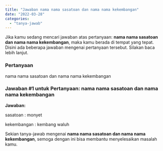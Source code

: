 ```yaml
---
title: "Jawaban nama nama sasatoan dan nama nama kekembangan​"
date: "2022-03-28"
categories: 
  - "tanya-jawab"
---
```


Jika kamu sedang mencari jawaban atas pertanyaan: **nama nama sasatoan dan nama nama kekembangan​**, maka kamu berada di tempat yang tepat. Disini ada beberapa jawaban mengenai pertanyaan tersebut. Silakan baca lebih lanjut.

### Pertanyaan

nama nama sasatoan dan nama nama kekembangan​

### Jawaban #1 untuk Pertanyaan: nama nama sasatoan dan nama nama kekembangan​

**Jawaban:**

sasatoan : monyet

kekembangan : kembang waluh

Sekian tanya-jawab mengenai **nama nama sasatoan dan nama nama kekembangan​**, semoga dengan ini bisa membantu menyelesaikan masalah kamu.
